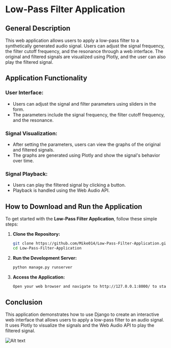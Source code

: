 # Low-Pass Filter Application

## General Description

This web application allows users to apply a low-pass filter to a synthetically generated audio signal. Users can adjust the signal frequency, the filter cutoff frequency, and the resonance through a web interface. The original and filtered signals are visualized using Plotly, and the user can also play the filtered signal.

## Application Functionality

### User Interface:

- Users can adjust the signal and filter parameters using sliders in the form.
- The parameters include the signal frequency, the filter cutoff frequency, and the resonance.

### Signal Visualization:

- After setting the parameters, users can view the graphs of the original and filtered signals.
- The graphs are generated using Plotly and show the signal's behavior over time.

### Signal Playback:

- Users can play the filtered signal by clicking a button.
- Playback is handled using the Web Audio API.

## How to Download and Run the Application

To get started with the **Low-Pass Filter Application**, follow these simple steps:

1. **Clone the Repository:**
   ```bash
   git clone https://github.com/Mike014/Low-Pass-Filter-Application.git
   cd Low-Pass-Filter-Application

1. **Run the Development Server:**
   ```bash
   python manage.py runserver

1. **Access the Application:**
   ```bash
   Open your web browser and navigate to http://127.0.0.1:8000/ to start using the application.

## Conclusion

This application demonstrates how to use Django to create an interactive web interface that allows users to apply a low-pass filter to an audio signal. It uses Plotly to visualize the signals and the Web Audio API to play the filtered signal.

![Alt text](images/ScreenShot.PNG)

